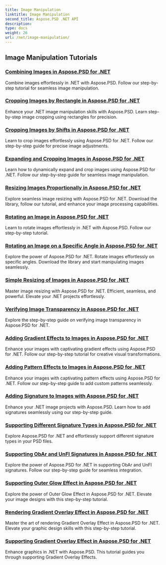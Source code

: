 ```yaml
---
title: Image Manipulation
linktitle: Image Manipulation
second_title: Aspose.PSD .NET API
description: 
type: docs
weight: 26
url: /net/image-manipulation/
---
```


## Image Manipulation Tutorials
### [Combining Images in Aspose.PSD for .NET](./combine-images/)
Combine images effortlessly in .NET with Aspose.PSD. Follow our step-by-step tutorial for seamless image manipulation.
### [Cropping Images by Rectangle in Aspose.PSD for .NET](./crop-image-rectangle/)
Enhance your .NET image manipulation skills with Aspose.PSD. Learn step-by-step image cropping using rectangles for precision.
### [Cropping Images by Shifts in Aspose.PSD for .NET](./crop-image-shifts/)
Learn to crop images effortlessly using Aspose.PSD for .NET. Follow our step-by-step guide for precise image adjustments.
### [Expanding and Cropping Images in Aspose.PSD for .NET](./expand-crop-images/)
Learn how to dynamically expand and crop images using Aspose.PSD for .NET. Follow our step-by-step guide for seamless image manipulation.
### [Resizing Images Proportionally in Aspose.PSD for .NET](./resize-images-proportionally/)
Explore seamless image resizing with Aspose.PSD for .NET. Download the library, follow our tutorial, and enhance your image processing capabilities.
### [Rotating an Image in Aspose.PSD for .NET](./rotate-image/)
Learn to rotate images effortlessly in .NET with Aspose.PSD. Follow our step-by-step tutorial.
### [Rotating an Image on a Specific Angle in Aspose.PSD for .NET](./rotate-image-specific-angle/)
Explore the power of Aspose.PSD for .NET. Rotate images effortlessly on specific angles. Download the library and start manipulating images seamlessly.
### [Simple Resizing of Images in Aspose.PSD for .NET](./simple-resizing/)
Master image resizing with Aspose.PSD for .NET. Efficient, seamless, and powerful. Elevate your .NET projects effortlessly.
### [Verifying Image Transparency in Aspose.PSD for .NET](./verifying-image-transparency/)
Explore the step-by-step guide on verifying image transparency in Aspose.PSD for .NET.
### [Adding Gradient Effects to Images in Aspose.PSD for .NET](./adding-gradient-effects/)
Enhance your images with captivating gradient effects using Aspose.PSD for .NET. Follow our step-by-step tutorial for creative visual transformations.
### [Adding Pattern Effects to Images in Aspose.PSD for .NET](./adding-pattern-effects/)
Enhance your images with captivating pattern effects using Aspose.PSD for .NET. Follow our step-by-step guide to add custom patterns seamlessly.
### [Adding Signature to Images with Aspose.PSD for .NET](./adding-signature-to-images/)
Enhance your .NET image projects with Aspose.PSD. Learn how to add signatures seamlessly using our step-by-step guide.
### [Supporting Different Signature Types in Aspose.PSD for .NET](./supporting-different-signature-types/)
Explore Aspose.PSD for .NET and effortlessly support different signature types in your PSD files.
### [Supporting ObAr and UnFl Signatures in Aspose.PSD for .NET](./supporting-obar-and-unfl-signatures/)
Explore the power of Aspose.PSD for .NET in supporting ObAr and UnFl signatures. Follow our step-by-step guide for seamless integration.
### [Supporting Outer Glow Effect in Aspose.PSD for .NET](./supporting-outer-glow-effect/)
Explore the power of Outer Glow Effect in Aspose.PSD for .NET. Elevate your image designs with this step-by-step tutorial.
### [Rendering Gradient Overlay Effect in Aspose.PSD for .NET](./rendering-gradient-overlay-effect/)
Master the art of rendering Gradient Overlay Effect in Aspose.PSD for .NET. Elevate your graphic design skills with this step-by-step tutorial.
### [Supporting Gradient Overlay Effect in Aspose.PSD for .NET](./supporting-gradient-overlay-effect/)
Enhance graphics in .NET with Aspose.PSD. This tutorial guides you through supporting Gradient Overlay Effects.